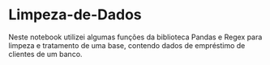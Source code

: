 # Limpeza-de-Dados
Neste notebook utilizei algumas funções da biblioteca Pandas e Regex para limpeza e tratamento de uma base, contendo dados de empréstimo de clientes de um banco.
